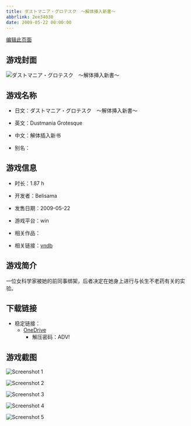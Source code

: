 ```yaml
---
title: ダストマニア・グロテスク　～解体挿入新書～
abbrlink: 2ee34030
date: 2009-05-22 00:00:00
---
```

[编辑此页面](https://github.com/ACG-3/ADV3-source/blob/main/source/_posts/games/%E3%83%80%E3%82%B9%E3%83%88%E3%83%9E%E3%83%8B%E3%82%A2%E3%83%BB%E3%82%B0%E3%83%AD%E3%83%86%E3%82%B9%E3%82%AF%E3%80%80%EF%BD%9E%E8%A7%A3%E4%BD%93%E6%8C%BF%E5%85%A5%E6%96%B0%E6%9B%B8%EF%BD%9E.md)

## 游戏封面

![ダストマニア・グロテスク　～解体挿入新書～](https://pan.timero.xyz/d/onedrive/img_lib_001/%E3%83%80%E3%82%B9%E3%83%88%E3%83%9E%E3%83%8B%E3%82%A2%E3%83%BB%E3%82%B0%E3%83%AD%E3%83%86%E3%82%B9%E3%82%AF%E3%80%80%EF%BD%9E%E8%A7%A3%E4%BD%93%E6%8C%BF%E5%85%A5%E6%96%B0%E6%9B%B8%EF%BD%9E_cover.avif)


## 游戏名称

- 日文：ダストマニア・グロテスク　～解体挿入新書～
- 英文：Dustmania Grotesque
- 中文：解体插入新书

- 别名：


## 游戏信息

- 时长：1.87 h
- 开发者：Belisama
- 发售日期：2009-05-22
- 游戏平台：win
- 相关作品：

- 相关链接：[vndb](https://vndb.org/v3030)


## 游戏简介

一位女科学家被她的前同事绑架，后者决定在她身上进行与长生不老药有关的实验。


## 下载链接

- 稳定链接：
    - [OneDrive](https://pan.timero.xyz/onedrive/adv_lib_001/%E3%83%80%E3%82%B9%E3%83%88%E3%83%9E%E3%83%8B%E3%82%A2%E3%83%BB%E3%82%B0%E3%83%AD%E3%83%86%E3%82%B9%E3%82%AF%E3%80%80%EF%BD%9E%E8%A7%A3%E4%BD%93%E6%8C%BF%E5%85%A5%E6%96%B0%E6%9B%B8%EF%BD%9E)
        - 解压密码：ADV!



## 游戏截图


![Screenshot 1](https://pan.timero.xyz/d/onedrive/img_lib_001/%E3%83%80%E3%82%B9%E3%83%88%E3%83%9E%E3%83%8B%E3%82%A2%E3%83%BB%E3%82%B0%E3%83%AD%E3%83%86%E3%82%B9%E3%82%AF%E3%80%80%EF%BD%9E%E8%A7%A3%E4%BD%93%E6%8C%BF%E5%85%A5%E6%96%B0%E6%9B%B8%EF%BD%9E_Screenshot_1.avif)

![Screenshot 2](https://pan.timero.xyz/d/onedrive/img_lib_001/%E3%83%80%E3%82%B9%E3%83%88%E3%83%9E%E3%83%8B%E3%82%A2%E3%83%BB%E3%82%B0%E3%83%AD%E3%83%86%E3%82%B9%E3%82%AF%E3%80%80%EF%BD%9E%E8%A7%A3%E4%BD%93%E6%8C%BF%E5%85%A5%E6%96%B0%E6%9B%B8%EF%BD%9E_Screenshot_2.avif)

![Screenshot 3](https://pan.timero.xyz/d/onedrive/img_lib_001/%E3%83%80%E3%82%B9%E3%83%88%E3%83%9E%E3%83%8B%E3%82%A2%E3%83%BB%E3%82%B0%E3%83%AD%E3%83%86%E3%82%B9%E3%82%AF%E3%80%80%EF%BD%9E%E8%A7%A3%E4%BD%93%E6%8C%BF%E5%85%A5%E6%96%B0%E6%9B%B8%EF%BD%9E_Screenshot_3.avif)

![Screenshot 4](https://pan.timero.xyz/d/onedrive/img_lib_001/%E3%83%80%E3%82%B9%E3%83%88%E3%83%9E%E3%83%8B%E3%82%A2%E3%83%BB%E3%82%B0%E3%83%AD%E3%83%86%E3%82%B9%E3%82%AF%E3%80%80%EF%BD%9E%E8%A7%A3%E4%BD%93%E6%8C%BF%E5%85%A5%E6%96%B0%E6%9B%B8%EF%BD%9E_Screenshot_4.avif)

![Screenshot 5](https://pan.timero.xyz/d/onedrive/img_lib_001/%E3%83%80%E3%82%B9%E3%83%88%E3%83%9E%E3%83%8B%E3%82%A2%E3%83%BB%E3%82%B0%E3%83%AD%E3%83%86%E3%82%B9%E3%82%AF%E3%80%80%EF%BD%9E%E8%A7%A3%E4%BD%93%E6%8C%BF%E5%85%A5%E6%96%B0%E6%9B%B8%EF%BD%9E_Screenshot_5.avif)

